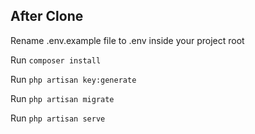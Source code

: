 ## After Clone

Rename .env.example file to .env inside your project root

Run `composer install`

Run `php artisan key:generate`

Run `php artisan migrate`

Run `php artisan serve`
